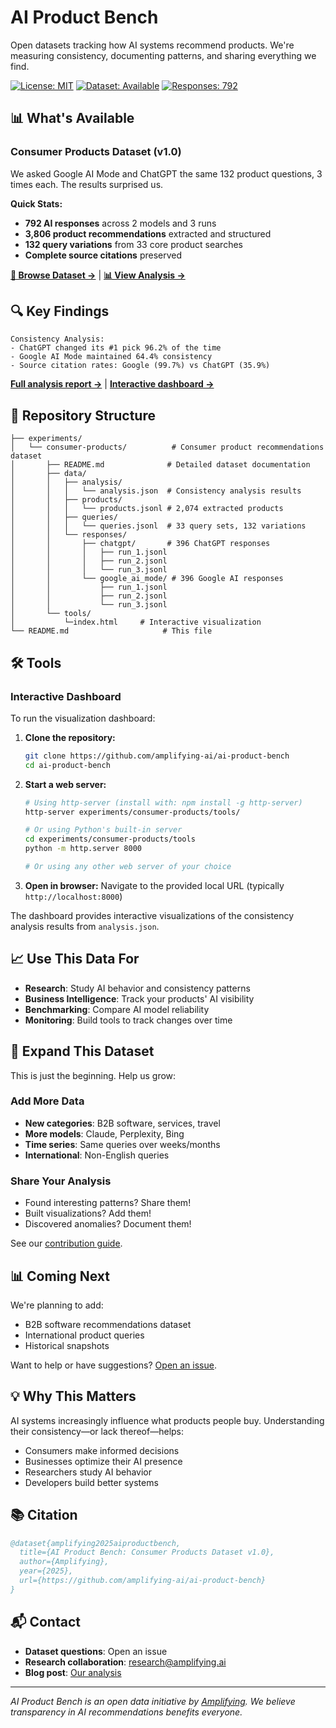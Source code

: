 # AI Product Bench

Open datasets tracking how AI systems recommend products. We're measuring consistency, documenting patterns, and sharing everything we find.

[![License: MIT](https://img.shields.io/badge/License-MIT-yellow.svg)](https://opensource.org/licenses/MIT)
[![Dataset: Available](https://img.shields.io/badge/Dataset-Available-green.svg)](#datasets)
[![Responses: 792](https://img.shields.io/badge/AI%20Responses-792-blue.svg)](experiments/consumer-products/)

## 📊 What's Available

### Consumer Products Dataset (v1.0)

We asked Google AI Mode and ChatGPT the same 132 product questions, 3 times each. The results surprised us.

**Quick Stats:**
- **792 AI responses** across 2 models and 3 runs
- **3,806 product recommendations** extracted and structured  
- **132 query variations** from 33 core product searches
- **Complete source citations** preserved

**[📁 Browse Dataset →](experiments/consumer-products/)** | **[📊 View Analysis →](https://amplifying.ai/blog/why-ai-product-recommendations-keep-changing-google-ai-mode-vs-chatgpt)**

## 🔍 Key Findings

```
Consistency Analysis:
- ChatGPT changed its #1 pick 96.2% of the time
- Google AI Mode maintained 64.4% consistency
- Source citation rates: Google (99.7%) vs ChatGPT (35.9%)
```

[**Full analysis report →**](experiments/consumer-products/README.md) | [**Interactive dashboard →**](https://amplifying.ai/research/consumer-products)

## 📁 Repository Structure

```
├── experiments/
│   └── consumer-products/          # Consumer product recommendations dataset
│       ├── README.md              # Detailed dataset documentation
│       ├── data/
│       │   ├── analysis/
│       │   │   └── analysis.json  # Consistency analysis results
│       │   ├── products/
│       │   │   └── products.jsonl # 2,074 extracted products
│       │   ├── queries/
│       │   │   └── queries.jsonl  # 33 query sets, 132 variations
│       │   └── responses/
│       │       ├── chatgpt/       # 396 ChatGPT responses
│       │       │   ├── run_1.jsonl
│       │       │   ├── run_2.jsonl
│       │       │   └── run_3.jsonl
│       │       └── google_ai_mode/ # 396 Google AI responses
│       │           ├── run_1.jsonl
│       │           ├── run_2.jsonl
│       │           └── run_3.jsonl
│       └── tools/
│           └─index.html     # Interactive visualization
└── README.md                     # This file
```

## 🛠 Tools

### Interactive Dashboard

To run the visualization dashboard:

1. **Clone the repository:**
   ```bash
   git clone https://github.com/amplifying-ai/ai-product-bench
   cd ai-product-bench
   ```

2. **Start a web server:**
   ```bash
   # Using http-server (install with: npm install -g http-server)
   http-server experiments/consumer-products/tools/
   
   # Or using Python's built-in server
   cd experiments/consumer-products/tools
   python -m http.server 8000
   
   # Or using any other web server of your choice
   ```

3. **Open in browser:** Navigate to the provided local URL (typically `http://localhost:8000`)

The dashboard provides interactive visualizations of the consistency analysis results from `analysis.json`.

## 📈 Use This Data For

- **Research**: Study AI behavior and consistency patterns
- **Business Intelligence**: Track your products' AI visibility  
- **Benchmarking**: Compare AI model reliability
- **Monitoring**: Build tools to track changes over time

## 🤝 Expand This Dataset

This is just the beginning. Help us grow:

### Add More Data
- **New categories**: B2B software, services, travel
- **More models**: Claude, Perplexity, Bing
- **Time series**: Same queries over weeks/months
- **International**: Non-English queries

### Share Your Analysis
- Found interesting patterns? Share them!
- Built visualizations? Add them!
- Discovered anomalies? Document them!

See our [contribution guide](docs/contributing.md).

## 📊 Coming Next

We're planning to add:
- B2B software recommendations dataset  
- International product queries
- Historical snapshots

Want to help or have suggestions? [Open an issue](https://github.com/amplifying-ai/ai-product-bench/issues).

## 💡 Why This Matters

AI systems increasingly influence what products people buy. Understanding their consistency—or lack thereof—helps:
- Consumers make informed decisions
- Businesses optimize their AI presence
- Researchers study AI behavior
- Developers build better systems

## 📚 Citation

```bibtex
@dataset{amplifying2025aiproductbench,
  title={AI Product Bench: Consumer Products Dataset v1.0},
  author={Amplifying},
  year={2025},
  url={https://github.com/amplifying-ai/ai-product-bench}
}
```

## 📬 Contact

- **Dataset questions**: Open an issue
- **Research collaboration**: research@amplifying.ai
- **Blog post**: [Our analysis](https://amplifying.ai/blog/ai-product-recommendations)

---

*AI Product Bench is an open data initiative by [Amplifying](https://amplifying.ai). We believe transparency in AI recommendations benefits everyone.*
